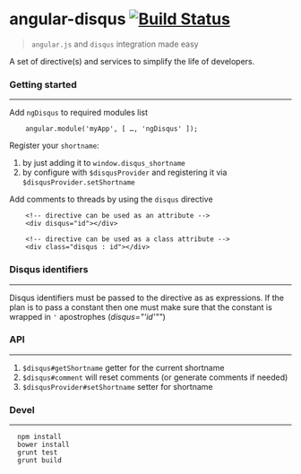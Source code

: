 # angular-disqus [![Build Status](https://travis-ci.org/kirstein/angular-disqus.png)](https://travis-ci.org/kirstein/angular-disqus.png)

 > ```angular.js``` and ```disqus``` integration made easy

A set of directive(s) and services to simplify the life of developers.

### Getting started
---
Add ```ngDisqus``` to required modules list

```
    angular.module('myApp', [ …, 'ngDisqus' ]);
```

Register your ```shortname```:

  1. by just adding it to ```window.disqus_shortname```
  2. by configure with ```$disqusProvider``` and registering it via ```$disqusProvider.setShortname```

Add comments to threads by using the ```disqus``` directive

```
    <!-- directive can be used as an attribute -->
    <div disqus="id"></div>

    <!-- directive can be used as a class attribute -->
    <div class="disqus : id"></div>
```

### Disqus identifiers   
---
Disqus identifiers must be passed to the directive as as expressions. If the plan is to pass a constant then one must make sure that the constant is wrapped in `'` apostrophes (_disqus="'id'""_)

### API
---

1. ```$disqus#getShortname``` getter for the current shortname  
2. ```$disqus#comment``` will reset comments (or generate comments if needed)
3. ```$disqusProvider#setShortname``` setter for shortname

### Devel
---

```
  npm install
  bower install
  grunt test
  grunt build
```


